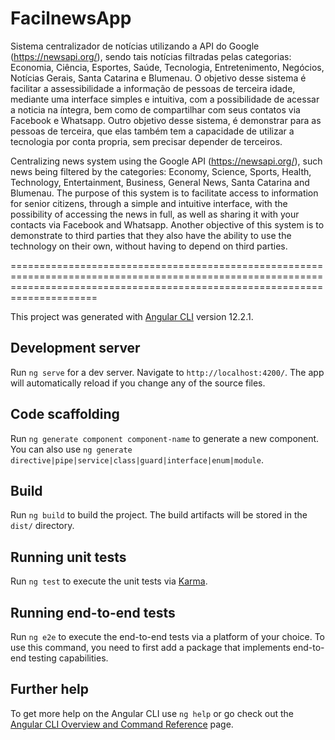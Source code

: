 # FacilnewsApp


Sistema centralizador de notícias utilizando a API do Google (https://newsapi.org/), sendo tais notícias filtradas pelas categorias: Economia, Ciência, Esportes, Saúde, Tecnologia, Entretenimento, Negócios, Notícias Gerais, Santa Catarina e Blumenau.
O objetivo desse sistema é facilitar a assessibilidade a informação de pessoas de terceira idade, mediante uma interface simples e intuitiva, com a possibilidade de acessar a noticia na íntegra, bem como de compartilhar com seus contatos via Facebook e Whatsapp. Outro objetivo desse sistema, é demonstrar para as pessoas de terceira, que elas também tem a capacidade de utilizar a tecnologia por conta propria, sem precisar depender de terceiros.


Centralizing news system using the Google API (https://newsapi.org/), such news being filtered by the categories: Economy, Science, Sports, Health, Technology, Entertainment, Business, General News, Santa Catarina and Blumenau.
The purpose of this system is to facilitate access to information for senior citizens, through a simple and intuitive interface, with the possibility of accessing the news in full, as well as sharing it with your contacts via Facebook and Whatsapp. Another objective of this system is to demonstrate to third parties that they also have the ability to use the technology on their own, without having to depend on third parties.

=================================================================================================================================================================================


This project was generated with [Angular CLI](https://github.com/angular/angular-cli) version 12.2.1.

## Development server

Run `ng serve` for a dev server. Navigate to `http://localhost:4200/`. The app will automatically reload if you change any of the source files.

## Code scaffolding

Run `ng generate component component-name` to generate a new component. You can also use `ng generate directive|pipe|service|class|guard|interface|enum|module`.

## Build

Run `ng build` to build the project. The build artifacts will be stored in the `dist/` directory.

## Running unit tests

Run `ng test` to execute the unit tests via [Karma](https://karma-runner.github.io).

## Running end-to-end tests

Run `ng e2e` to execute the end-to-end tests via a platform of your choice. To use this command, you need to first add a package that implements end-to-end testing capabilities.

## Further help

To get more help on the Angular CLI use `ng help` or go check out the [Angular CLI Overview and Command Reference](https://angular.io/cli) page.
